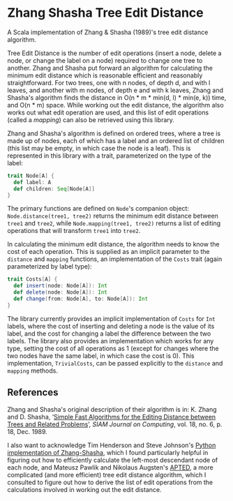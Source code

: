 # Zhang Shasha Tree Edit Distance

A Scala implementation of Zhang & Shasha (1989)'s tree edit distance algorithm. 

Tree Edit Distance is the number of edit operations (insert a node, delete a node, or change the 
label on a node) required to change one tree to another. Zhang and Shasha put forward an 
algorithm for calculating the minimum edit distance which is reasonable efficient and reasonably 
straightforward. For two trees, one with n nodes, of depth d, and with l leaves, and another with m nodes, of depth e 
and with k leaves, Zhang and Shasha's algorithm finds the distance in 
O(n * m * min(d, l) * min(e, k)) time, and O(n * m) space. While working out the edit distance, 
the algorithm also works out what edit operation are used, and this list of edit operations 
(called a *mapping*) can also be retrieved using this library.

Zhang and Shasha's algorithm is defined on ordered trees, where a tree is made up of nodes, each 
of which has a label and an ordered list of children (this list may be empty, in which case the 
node is a leaf). This is represented in this library with a trait, parameterized on the type of 
the label:

```scala
trait Node[A] {
  def label: A
  def children: Seq[Node[A]]
}
```

The primary functions are defined on `Node`'s companion object: `Node.distance(tree1, tree2)` 
returns the minimum edit distance between `tree1` and `tree2`, while `Node.mapping(tree1, tree2)`
returns a list of editing operations that will transform `tree1` into `tree2`. 

In calculating the minimum edit distance, the algorithm needs to know the cost of each operation.
This is supplied as an implicit parameter to the `distance` and `mapping` functions, an 
implementation of the `Costs` trait (again parameterized by label type):
 
```scala
trait Costs[A] {
  def insert(node: Node[A]): Int
  def delete(node: Node[A]): Int
  def change(from: Node[A], to: Node[A]): Int
}
```

The library currently provides an implicit implementation of `Costs` for `Int` labels, where the 
cost of inserting and deleting a node is the value of its label, and the cost for changing a 
label the difference between the two labels. The library also provides an implementation which 
works for any type, setting the cost of all operations as 1 (except for changes where the two 
nodes have the same label, in which case the cost is 0). This implementation, `TrivialCosts`, can
be passed explicitly to the `distance` and `mapping` methods.
 
## References

Zhang and Shasha's original description of their algorithm is in: K. Zhang and D. Shasha, ‘[Simple
Fast Algorithms for the Editing Distance between Trees and Related Problems](http://citeseerx.ist.psu.edu/viewdoc/summary?doi=10.1.1.460.5601)’, *SIAM Journal on 
Computing*, vol. 18, no. 6, p. 18, Dec. 1989.  


I also want to acknowledge Tim Henderson and Steve Johnson's [Python implementation of 
Zhang-Shasha](https://github.com/timtadh/zhang-shasha), which I found particularly helpful in 
figuring out how to efficiently calculate the left-most descendant node of each node, and Mateusz
Pawlik and Nikolaus Augsten's [APTED](https://github.com/DatabaseGroup/apted), a more complicated
(and more efficient) tree edit distance algorithm, which I consulted to figure out how to derive 
the list of edit operations from the calculations involved in working out the edit distance.
